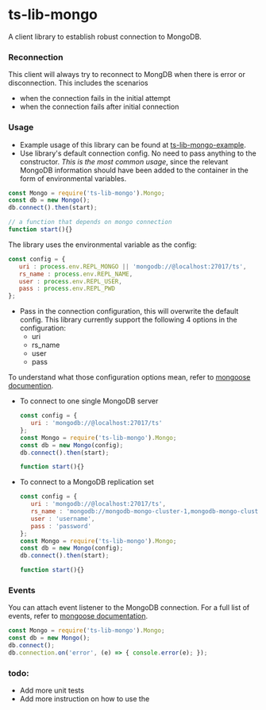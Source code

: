 # ts-lib-mongo

A client library to establish robust connection to MongoDB. 

### Reconnection 
This client will always try to reconnect to MongDB when there is error or disconnection. 
This includes the scenarios 
* when the connection fails in the initial attempt 
* when the connection fails after initial connection



### Usage
* Example usage of this library can be found at [ts-lib-mongo-example](https://github.com/tetrascience/ts-lib-mongo-example). 
* Use library's default connection config. No need to pass anything to the constructor. 
*This is the most common usage*, since the relevant MongoDB information should have been added to the container
in the form of environmental variables. 
```javascript
const Mongo = require('ts-lib-mongo').Mongo;
const db = new Mongo();
db.connect().then(start);

// a function that depends on mongo connection
function start(){}
```
The library uses the environmental variable as the config:
```javascript
const config = {
   uri : process.env.REPL_MONGO || 'mongodb://@localhost:27017/ts',
   rs_name : process.env.REPL_NAME,
   user : process.env.REPL_USER,
   pass : process.env.REPL_PWD
};
```

* Pass in the connection configuration, this will overwrite the default config. 
This library currently support the following 4 options in the configuration: 
  * uri
  * rs_name
  * user
  * pass  
  
To understand what those configuration options mean, refer to [mongoose documention](http://mongoosejs.com/docs/connections.html). 

  * To connect to one single MongoDB server
    ```javascript
    const config = {
       uri : 'mongodb://@localhost:27017/ts'
    };
    const Mongo = require('ts-lib-mongo').Mongo;
    const db = new Mongo(config);
    db.connect().then(start);
    
    function start(){}
    ```

  * To connect to a MongoDB replication set 
    ```javascript
    const config = {
       uri : 'mongodb://@localhost:27017/ts',
       rs_name : 'mongodb://mongodb-mongo-cluster-1,mongodb-mongo-cluster-2,mongodb-mongo-cluster-3:27017/ts',
       user : 'username',
       pass : 'password'
    };
    const Mongo = require('ts-lib-mongo').Mongo;
    const db = new Mongo(config);
    db.connect().then(start);
    
    function start(){}
    ```

### Events
You can attach event listener to the MongoDB connection. 
For a full list of events, refer to [mongoose documentation](http://mongoosejs.com/docs/api.html#connection_Connection). 
```javascript
const Mongo = require('ts-lib-mongo').Mongo;
const db = new Mongo();
db.connect();
db.connection.on('error', (e) => { console.error(e); });
```


### todo: 
* Add more unit tests
* Add more instruction on how to use the 